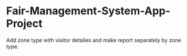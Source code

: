 # Fair-Management-System-App-Project
Add zone type with visitor detailes and make report separately by zone type. 
